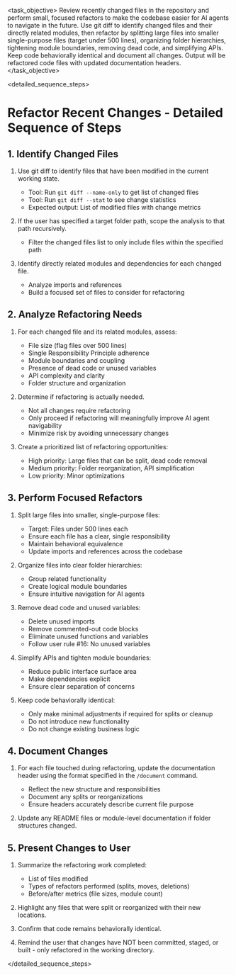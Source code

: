 <task name="Refactor Recent Changes">

<task_objective>
Review recently changed files in the repository and perform small, focused refactors to make the codebase easier for AI agents to navigate in the future. Use git diff to identify changed files and their directly related modules, then refactor by splitting large files into smaller single-purpose files (target under 500 lines), organizing folder hierarchies, tightening module boundaries, removing dead code, and simplifying APIs. Keep code behaviorally identical and document all changes. Output will be refactored code files with updated documentation headers.
</task_objective>

<detailed_sequence_steps>
# Refactor Recent Changes - Detailed Sequence of Steps

## 1. Identify Changed Files

1. Use git diff to identify files that have been modified in the current working state.
   - Tool: Run `git diff --name-only` to get list of changed files
   - Tool: Run `git diff --stat` to see change statistics
   - Expected output: List of modified files with change metrics

2. If the user has specified a target folder path, scope the analysis to that path recursively.
   - Filter the changed files list to only include files within the specified path

3. Identify directly related modules and dependencies for each changed file.
   - Analyze imports and references
   - Build a focused set of files to consider for refactoring

## 2. Analyze Refactoring Needs

1. For each changed file and its related modules, assess:
   - File size (flag files over 500 lines)
   - Single Responsibility Principle adherence
   - Module boundaries and coupling
   - Presence of dead code or unused variables
   - API complexity and clarity
   - Folder structure and organization

2. Determine if refactoring is actually needed.
   - Not all changes require refactoring
   - Only proceed if refactoring will meaningfully improve AI agent navigability
   - Minimize risk by avoiding unnecessary changes

3. Create a prioritized list of refactoring opportunities:
   - High priority: Large files that can be split, dead code removal
   - Medium priority: Folder reorganization, API simplification
   - Low priority: Minor optimizations

## 3. Perform Focused Refactors

1. Split large files into smaller, single-purpose files:
   - Target: Files under 500 lines each
   - Ensure each file has a clear, single responsibility
   - Maintain behavioral equivalence
   - Update imports and references across the codebase

2. Organize files into clear folder hierarchies:
   - Group related functionality
   - Create logical module boundaries
   - Ensure intuitive navigation for AI agents

3. Remove dead code and unused variables:
   - Delete unused imports
   - Remove commented-out code blocks
   - Eliminate unused functions and variables
   - Follow user rule #16: No unused variables

4. Simplify APIs and tighten module boundaries:
   - Reduce public interface surface area
   - Make dependencies explicit
   - Ensure clear separation of concerns

5. Keep code behaviorally identical:
   - Only make minimal adjustments if required for splits or cleanup
   - Do not introduce new functionality
   - Do not change existing business logic

## 4. Document Changes

1. For each file touched during refactoring, update the documentation header using the format specified in the `/document` command.
   - Reflect the new structure and responsibilities
   - Document any splits or reorganizations
   - Ensure headers accurately describe current file purpose

2. Update any README files or module-level documentation if folder structures changed.

## 5. Present Changes to User

1. Summarize the refactoring work completed:
   - List of files modified
   - Types of refactors performed (splits, moves, deletions)
   - Before/after metrics (file sizes, module count)

2. Highlight any files that were split or reorganized with their new locations.

3. Confirm that code remains behaviorally identical.

4. Remind the user that changes have NOT been committed, staged, or built - only refactored in the working directory.

</detailed_sequence_steps>

</task>
